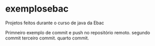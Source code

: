 # exemplosebac
Projetos feitos durante o curso de java da Ebac

Primneiro exemplo de commit e push no repositório remoto.
segundo commit
 terceiro commit.
 quarto commit.
 
